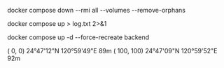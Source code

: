 docker compose down --rmi all --volumes --remove-orphans

docker compose up > log.txt 2>&1

docker compose up -d --force-recreate backend

( 0, 0) 24°47'12"N 120°59'49"E 89m
( 100, 100) 24°47'09"N 120°59'52"E 92m